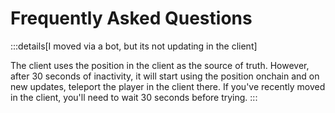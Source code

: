 # Frequently Asked Questions

:::details[I moved via a bot, but its not updating in the client]

The client uses the position in the client as the source of truth. However, after
30 seconds of inactivity, it will start using the position onchain and on new updates,
teleport the player in the client there. If you've recently moved in the client,
you'll need to wait 30 seconds before trying.
:::
